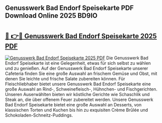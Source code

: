 ## Genusswerk Bad Endorf Speisekarte PDF Download Online 2025 BD9IO

# <h2><a href="http://gcbctqc.nevu.top/?p=Genusswerk+Bad+Endorf+Speisekarte">🔗 👉🔴 Genusswerk Bad Endorf Speisekarte 2025 PDF</a></h2>

[![Genusswerk Bad Endorf Speisekarte 2025 PDF](https://i.imgur.com/dBaPXMq.png)](http://gcbctqc.nevu.top/?p=Genusswerk+Bad+Endorf+Speisekarte)
Die Genusswerk Bad Endorf Speisekarte ist eine Gelegenheit, etwas für sich selbst zu wählen und zu genießen. Auf der Genusswerk Bad Endorf Speisekarte unserer Cafeteria finden Sie eine große Auswahl an frischem Gemüse und Obst, mit denen Sie leichte und frische Salate zubereiten können. Für Fleischliebhaber bietet unsere Genusswerk Bad Endorf Speisekarte eine große Auswahl an Rind-, Schweinefleisch-, Hühnchen- und Fischgerichten. Unseren Auserwählten bieten wir köstliche Gerichte wie Schaschlik und Steak an, die über offenem Feuer zubereitet werden. Unsere Genusswerk Bad Endorf Speisekarte bietet eine große Auswahl an Desserts, von klassischen Torten und Kuchen bis hin zu exquisiten Crème Brûlée und Schokoladen-Schneitz-Puddings.
